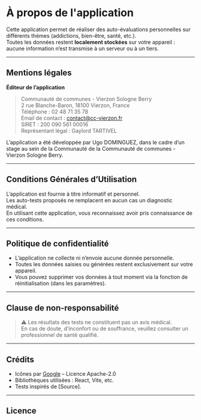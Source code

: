 # À propos de l'application

Cette application permet de réaliser des auto-évaluations personnelles sur différents thèmes (addictions, bien-être, santé, etc.).  
Toutes les données restent **localement stockées** sur votre appareil : aucune information n’est transmise à un serveur ou à un tiers.

---

## Mentions légales

**Éditeur de l’application**  
> Communauté de communes - Vierzon Sologne Berry  
> 2 rue Blanche-Baron, 18100 Vierzon, France  
> Téléphone : 02 48 71 35 78  
> Email de contact : contact@cc-vierzon.fr  
> SIRET : 200 090 561 00016  
> Représentant légal : Gaylord TARTIVEL

L’application a été développée par Ugo DOMINGUEZ, dans le cadre d’un stage au sein de la Communauté de la Communauté de communes - Vierzon Sologne Berry.  

---

## Conditions Générales d’Utilisation

L’application est fournie à titre informatif et personnel.  
Les auto-tests proposés ne remplacent en aucun cas un diagnostic médical.  
En utilisant cette application, vous reconnaissez avoir pris connaissance de ces conditions.

---

## Politique de confidentialité

- L’application ne collecte ni n’envoie aucune donnée personnelle.
- Toutes les données saisies ou générées restent exclusivement sur votre appareil.
- Vous pouvez supprimer vos données à tout moment via la fonction de réinitialisation (dans les paramètres).

---

## Clause de non-responsabilité

> ⚠️ Les résultats des tests ne constituent pas un avis médical.  
> En cas de doute, d’inconfort ou de souffrance, veuillez consulter un professionnel de santé qualifié.

---

## Crédits

- Icônes par [Google](https://github.com/google/material-design-icons) – Licence Apache-2.0  
- Bibliothèques utilisées : React, Vite, etc.  
- Tests inspirés de [Source].

---

## Licence

